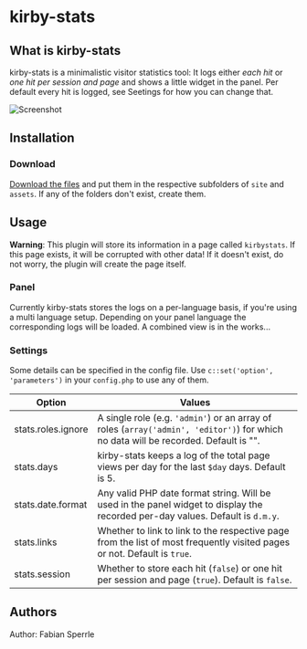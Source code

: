 # kirby-stats

## What is kirby-stats

kirby-stats is a minimalistic visitor statistics tool: It logs either *each hit* or *one hit per session and page* and shows a little widget in the panel. Per default every hit is logged, see Seetings for how you can change that.

![Screenshot](http://i.imgur.com/CT2PhWe.jpg)

## Installation
### Download
[Download the files](https://github.com/FabianSperrle/kirby-stats/archive/master.zip) and put them in the respective subfolders of `site` and `assets`. If any of the folders don't exist, create them.

## Usage

**Warning**: This plugin will store its information in a page called `kirbystats`. If this page exists, it will be corrupted with other data! If it doesn't exist, do not worry, the plugin will create the page itself.

### Panel

Currently kirby-stats stores the logs on a per-language basis, if you're using a multi language setup. Depending on your panel language the corresponding logs will be loaded. A combined view is in the works... 

### Settings

Some details can be specified in the config file. Use `c::set('option', 'parameters')` in your `config.php` to use any of them.

Option | Values
-------|--------
stats.roles.ignore | A single role (e.g. `'admin'`) or an array of roles (`array('admin', 'editor')`) for which no data will be recorded. Default is "".
stats.days | kirby-stats keeps a log of the total page views per day for the last `$day` days. Default is 5.
stats.date.format | Any valid PHP date format string. Will be used in the panel widget to display the recorded per-day values. Default is `d.m.y`.
stats.links | Whether to link to link to the respective page from the list of most frequently visited pages or not. Default is `true`.
stats.session | Whether to store each hit (`false`) or one hit per session and page (`true`). Default is `false`.

## Authors

Author: Fabian Sperrle
